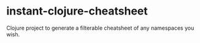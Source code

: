 instant-clojure-cheatsheet
==========================

Clojure project to generate a filterable cheatsheet of any namespaces you wish.